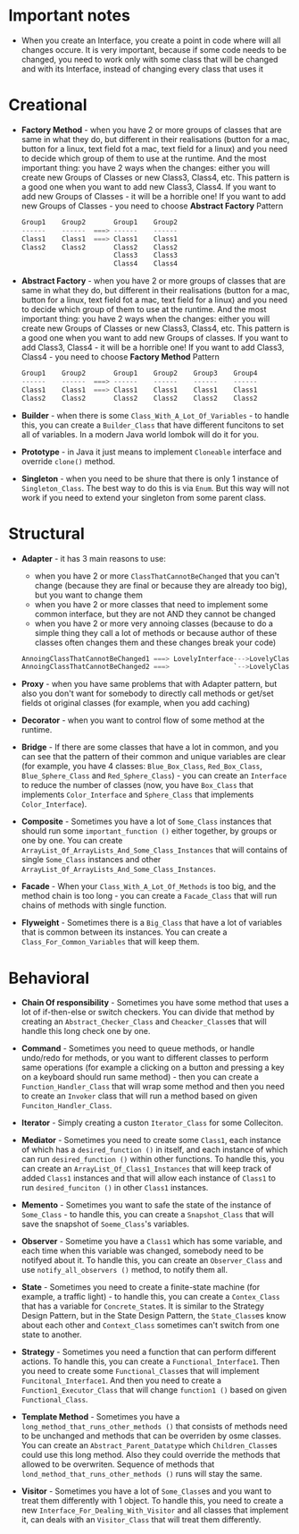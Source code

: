 # Important notes

- When you create an Interface, you create a point in code where will all changes occure. It is very important, because if some code needs to be changed, you need to work only with some class that will be changed and with its Interface, instead of changing every class that uses it

# Creational

- **Factory Method** - when you have 2 or more groups of classes that are same in what they do, but different in their realisations (button for a mac, button for a linux, text field fot a mac, text field for a linux) and you need to decide which group of them to use at the runtime. And the most important thing: you have 2 ways when the changes: either you will create new Groups of Classes or new Class3, Class4, etc. This pattern is a good one when you want to add new Class3, Class4. If you want to add new Groups of Classes - it will be a horrible one! If you want to add new Groups of Classes - you need to choose **Abstract Factory** Pattern
    ```Rust
    Group1    Group2       Group1    Group2
    ------    ------  ===> ------    ------
    Class1    Class1  ===> Class1    Class1
    Class2    Class2       Class2    Class2
                           Class3    Class3
                           Class4    Class4
    ```

- **Abstract Factory** - when you have 2 or more groups of classes that are same in what they do, but different in their realisations (button for a mac, button for a linux, text field fot a mac, text field for a linux) and you need to decide which group of them to use at the runtime. And the most important thing: you have 2 ways when the changes: either you will create new Groups of Classes or new Class3, Class4, etc. This pattern is a good one when you want to add new Groups of classes. If you want to add Class3, Class4 - it will be a horrible one! If you want to add Class3, Class4 - you need to choose **Factory Method** Pattern
    ```Rust
    Group1    Group2       Group1    Group2    Group3    Group4
    ------    ------  ===> ------    ------    ------    ------
    Class1    Class1  ===> Class1    Class1    Class1    Class1
    Class2    Class2       Class2    Class2    Class2    Class2
    ```

- **Builder** - when there is some `Class_With_A_Lot_Of_Variables` - to handle this, you can create a `Builder_Class` that have different funcitons to set all of variables. In a modern Java world lombok will do it for you.

- **Prototype** - in Java it just means to implement `Cloneable` interface and override `clone()` method.

- **Singleton** - when you need to be shure that there is only 1 instance of `Singleton_Class`. The best way to do this is via `Enum`. But this way will not work if you need to extend your singleton from some parent class.





# Structural

- **Adapter** - it has 3 main reasons to use:
    - when you have 2 or more `ClassThatCannotBeChanged` that you can't change (because they are final or because they are already too big), but you want to change them
    - when you have 2 or more classes that need to implement some common interface, but they are not AND they cannot be changed
    - when you have 2 or more very annoing classes (because to do a simple thing they call a lot of methods or because author of these classes often changes them and these changes break your code)
    ```Rust
    AnnoingClassThatCannotBeChanged1 ===> LovelyInterface--->LovelyClass1---->AnnoingClassThatCannotBeChanged1
    AnnoingClassThatCannotBeChanged2 ===>                `-->LovelyClass2---->AnnoingClassThatCannotBeChanged2
    ```

- **Proxy** - when you have same problems that with Adapter pattern, but also you don't want for somebody to directly call methods or get/set fields ot original classes (for example, when you add caching)

- **Decorator** - when you want to control flow of some method at the runtime.

- **Bridge** - If there are some classes that have a lot in common, and you can see that the pattern of their common and unique variables are clear (for example, you have 4 classes: `Blue_Box_Class`, `Red_Box_Class`, `Blue_Sphere_Class` and `Red_Sphere_Class`) - you can create an `Interface` to reduce the number of classes (now, you have `Box_Class` that implements `Color_Interface` and `Sphere_Class` that implements `Color_Interface`).

- **Composite** - Sometimes you have a lot of `Some_Class` instances that should run some `important_function ()` either together, by groups or one by one. You can create `ArrayList_Of_ArrayLists_And_Some_Class_Instances` that will contains of single `Some_Class` instances and other `ArrayList_Of_ArrayLists_And_Some_Class_Instances`.

- **Facade** - When your `Class_With_A_Lot_Of_Methods` is too big, and the method chain is too long - you can create a `Facade_Class` that will run chains of methods with single function.

- **Flyweight** - Sometimes there is a `Big_Class` that have a lot of variables that is common between its instances. You can create a `Class_For_Common_Variables` that will keep them.





# Behavioral

- **Chain Of responsibility** - Sometimes you have some method that uses a lot of if-then-else or switch checkers. You can divide that method by creating an `Abstract_Checker_Class` and `Cheacker_Class`es that will handle this long check one by one.

- **Command** - Sometimes you need to queue methods, or handle undo/redo for methods, or you want to different classes to perform same operations (for example a clicking on a button and pressing a key on a keyboard should run same method) - then you can create a `Function_Handler_Class` that will wrap some method and then you need to create an `Invoker` class that will run a method based on given `Funciton_Handler_Class`.

- **Iterator** - Simply creating a custon `Iterator_Class` for some Colleciton.

- **Mediator** - Sometimes you need to create some `Class1`, each instance of which has a `desired_function ()` in itself, and each instance of which can run `desired_function ()` within other functions. To handle this, you can create an `ArrayList_Of_Class1_Instances` that will keep track of added `Class1` instances and that will allow each instance of `Class1` to run `desired_funciton ()` in other `Class1` instances.

- **Memento** - Sometimes you want to safe the state of the instance of `Some_Class` - to handle this, you can create a `Snapshot_Class` that will save the snapshot of `Soeme_Class`'s variables.

- **Observer** - Sometime you have a `Class1` which has some variable, and each time when this variable was changed, somebody need to be notifyed about it. To handle this, you can create an `Observer_Class` and use `notify_all_observers ()` method, to notify them all.

- **State** - Sometimes you need to create a finite-state machine (for example, a traffic light) - to handle this, you can create a `Contex_Class` that has a variable for `Concrete_State`s. It is similar to the Strategy Design Pattern, but in the State Design Pattern, the `State_Class`es know about each other and `Context_Class` sometimes can't switch from one state to another.

- **Strategy** - Sometimes you need a function that can perform different actions. To handle this, you can create a `Functional_Interface1`. Then you need to create some `Functional_Class`es that will implement `Funcitonal_Interface1`. And then you need to create a `Function1_Executor_Class` that will change `function1 ()` based on given `Functional_Class`.

- **Template Method** - Sometimes you have a `long_method_that_runs_other_methods ()` that consists of methods need to be unchanged and methods that can be overriden by osme classes. You can create an `Abstract_Parent_Datatype` which `Children_Class`es could use this long method. Also they could override the methods that allowed to be overwriten. Sequence of methods that `lond_method_that_runs_other_methods ()` runs will stay the same.

- **Visitor** - Sometimes you have a lot of `Some_Class`es and you want to treat them differently with 1 object. To handle this, you need to create a new `Interface_For_Dealing_With_Visitor` and all classes that implement it, can deals with an `Visitor_Class` that will treat them differently.
